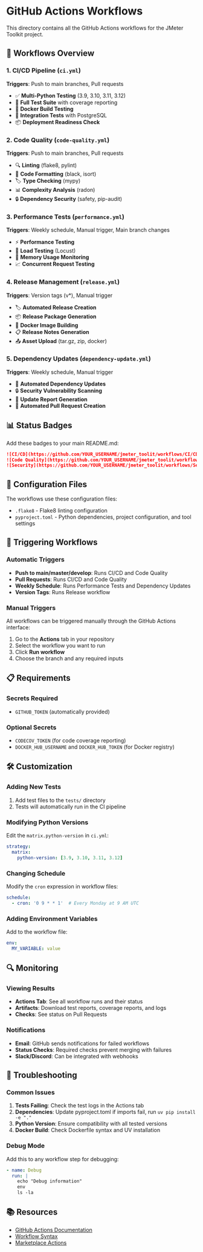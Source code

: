 # GitHub Actions Workflows

This directory contains all the GitHub Actions workflows for the JMeter Toolkit project.

## 🔄 Workflows Overview

### 1. **CI/CD Pipeline** (`ci.yml`)
**Triggers**: Push to main branches, Pull requests
- ✅ **Multi-Python Testing** (3.9, 3.10, 3.11, 3.12)
- 🧪 **Full Test Suite** with coverage reporting
- 🐳 **Docker Build Testing**
- 🔗 **Integration Tests** with PostgreSQL
- 📦 **Deployment Readiness Check**

### 2. **Code Quality** (`code-quality.yml`)
**Triggers**: Push to main branches, Pull requests
- 🔍 **Linting** (flake8, pylint)
- 🎨 **Code Formatting** (black, isort)
- 🏷️ **Type Checking** (mypy)
- 📊 **Complexity Analysis** (radon)
- 🔒 **Dependency Security** (safety, pip-audit)

### 3. **Performance Tests** (`performance.yml`)
**Triggers**: Weekly schedule, Manual trigger, Main branch changes
- ⚡ **Performance Testing** 
- 🚛 **Load Testing** (Locust)
- 💾 **Memory Usage Monitoring**
- 📈 **Concurrent Request Testing**

### 4. **Release Management** (`release.yml`)
**Triggers**: Version tags (v*), Manual trigger
- 🏷️ **Automated Release Creation**
- 📦 **Release Package Generation**
- 🐳 **Docker Image Building**
- 📋 **Release Notes Generation**
- 📤 **Asset Upload** (tar.gz, zip, docker)

### 5. **Dependency Updates** (`dependency-update.yml`)
**Triggers**: Weekly schedule, Manual trigger
- 🔄 **Automated Dependency Updates**
- 🔒 **Security Vulnerability Scanning**
- 📝 **Update Report Generation**
- 🔀 **Automated Pull Request Creation**

## 📊 Status Badges

Add these badges to your main README.md:

```markdown
![CI/CD](https://github.com/YOUR_USERNAME/jmeter_toolit/workflows/CI/CD%20Pipeline/badge.svg)
![Code Quality](https://github.com/YOUR_USERNAME/jmeter_toolit/workflows/Code%20Quality/badge.svg)
![Security](https://github.com/YOUR_USERNAME/jmeter_toolit/workflows/Security%20Scan/badge.svg)
```

## 🔧 Configuration Files

The workflows use these configuration files:
- `.flake8` - Flake8 linting configuration
- `pyproject.toml` - Python dependencies, project configuration, and tool settings

## 🚀 Triggering Workflows

### Automatic Triggers
- **Push to main/master/develop**: Runs CI/CD and Code Quality
- **Pull Requests**: Runs CI/CD and Code Quality
- **Weekly Schedule**: Runs Performance Tests and Dependency Updates
- **Version Tags**: Runs Release workflow

### Manual Triggers
All workflows can be triggered manually through the GitHub Actions interface:
1. Go to the **Actions** tab in your repository
2. Select the workflow you want to run
3. Click **Run workflow**
4. Choose the branch and any required inputs

## 📋 Requirements

### Secrets Required
- `GITHUB_TOKEN` (automatically provided)

### Optional Secrets
- `CODECOV_TOKEN` (for code coverage reporting)
- `DOCKER_HUB_USERNAME` and `DOCKER_HUB_TOKEN` (for Docker registry)

## 🛠️ Customization

### Adding New Tests
1. Add test files to the `tests/` directory
2. Tests will automatically run in the CI pipeline

### Modifying Python Versions
Edit the `matrix.python-version` in `ci.yml`:
```yaml
strategy:
  matrix:
    python-version: [3.9, 3.10, 3.11, 3.12]
```

### Changing Schedule
Modify the `cron` expression in workflow files:
```yaml
schedule:
  - cron: '0 9 * * 1'  # Every Monday at 9 AM UTC
```

### Adding Environment Variables
Add to the workflow file:
```yaml
env:
  MY_VARIABLE: value
```

## 🔍 Monitoring

### Viewing Results
- **Actions Tab**: See all workflow runs and their status
- **Artifacts**: Download test reports, coverage reports, and logs
- **Checks**: See status on Pull Requests

### Notifications
- **Email**: GitHub sends notifications for failed workflows
- **Status Checks**: Required checks prevent merging with failures
- **Slack/Discord**: Can be integrated with webhooks

## 🐛 Troubleshooting

### Common Issues

1. **Tests Failing**: Check the test logs in the Actions tab
2. **Dependencies**: Update pyproject.toml if imports fail, run `uv pip install -e "."`
3. **Python Version**: Ensure compatibility with all tested versions
4. **Docker Build**: Check Dockerfile syntax and UV installation

### Debug Mode
Add this to any workflow step for debugging:
```yaml
- name: Debug
  run: |
    echo "Debug information"
    env
    ls -la
```

## 📚 Resources

- [GitHub Actions Documentation](https://docs.github.com/en/actions)
- [Workflow Syntax](https://docs.github.com/en/actions/reference/workflow-syntax-for-github-actions)
- [Marketplace Actions](https://github.com/marketplace?type=actions)